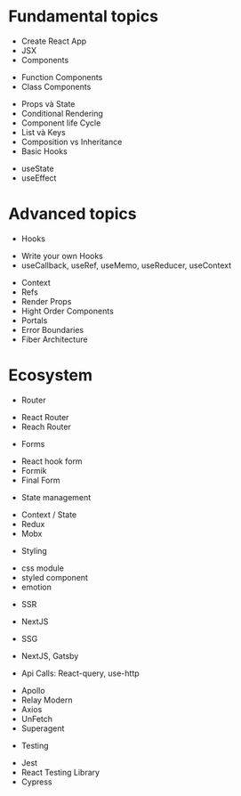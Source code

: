 # Fundamental topics

- Create React App
- JSX
- Components

* Function Components
* Class Components

- Props và State
- Conditional Rendering
- Component life Cycle
- List và Keys
- Composition vs Inheritance
- Basic Hooks

* useState
* useEffect

# Advanced topics

- Hooks

* Write your own Hooks
* useCallback, useRef, useMemo, useReducer, useContext

- Context
- Refs
- Render Props
- Hight Order Components
- Portals
- Error Boundaries
- Fiber Architecture

# Ecosystem

- Router

* React Router
* Reach Router

- Forms

* React hook form
* Formik
* Final Form

- State management

* Context / State
* Redux
* Mobx

- Styling

* css module
* styled component
* emotion

- SSR

* NextJS

- SSG

* NextJS, Gatsby

- Api Calls: React-query, use-http

* Apollo
* Relay Modern
* Axios
* UnFetch
* Superagent

- Testing

* Jest
* React Testing Library
* Cypress
